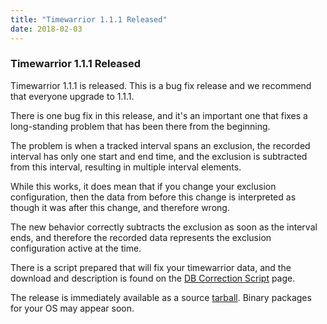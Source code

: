 ```yaml
---
title: "Timewarrior 1.1.1 Released"
date: 2018-02-03
---
```


### Timewarrior 1.1.1 Released 

Timewarrior 1.1.1 is released.
This is a bug fix release and we recommend that everyone upgrade to 1.1.1.

There is one bug fix in this release, and it's an important one that fixes a long-standing problem that has been there from the beginning.

The problem is when a tracked interval spans an exclusion, the recorded interval has only one start and end time, and the exclusion is subtracted from this interval, resulting in multiple interval elements.

While this works, it does mean that if you change your exclusion configuration, then the data from before this change is interpreted as though it was after this change, and therefore wrong.

The new behavior correctly subtracts the exclusion as soon as the interval ends, and therefore the recorded data represents the exclusion configuration active at the time.

There is a script prepared that will fix your timewarrior data, and the download and description is found on the [DB Correction Script](https://timewarrior.net/docs/dbcorrection/) page.

The release is immediately available as a source [tarball](https://github.com/GothenburgBitFactory/timewarrior/releases/download/v1.1.1/timew-1.1.1.tar.gz). Binary packages for your OS may appear soon.
